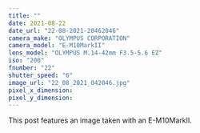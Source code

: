 ```yaml
---
title: ""
date: 2021-08-22
date_url: "22-08-2021-20462046"
camera_make: "OLYMPUS CORPORATION"
camera_model: "E-M10MarkII"
lens_model: "OLYMPUS M.14-42mm F3.5-5.6 EZ"
iso: "200"
fnumber: "22"
shutter_speed: "6"
image_url: "22_08_2021_042046.jpg"
pixel_x_dimension: 
pixel_y_dimension: 
---
```


This post features an image taken with an E-M10MarkII.